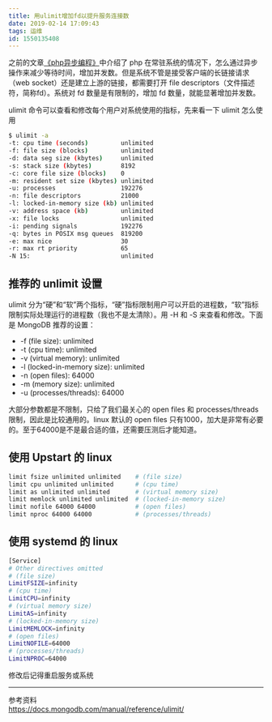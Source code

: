 ```yaml
---
title: 用ulimit增加fd以提升服务连接数
date: 2019-02-14 17:09:43
tags: 运维
id: 1550135408
---
```

之前的文章[《php异步编程》](/posts/1547608999/)中介绍了 php 在常驻系统的情况下，怎么通过异步操作来减少等待时间，增加并发数。但是系统不管是接受客户端的长链接请求（web socket）还是建立上游的链接，都需要打开 file descriptors（文件描述符，简称fd）。系统对 fd 数量是有限制的，增加 fd 数量，就能显著增加并发数。

ulimit 命令可以查看和修改每个用户对系统使用的指标，先来看一下 ulimit 怎么使用

```sh
$ ulimit -a
-t: cpu time (seconds)         unlimited
-f: file size (blocks)         unlimited
-d: data seg size (kbytes)     unlimited
-s: stack size (kbytes)        8192
-c: core file size (blocks)    0
-m: resident set size (kbytes) unlimited
-u: processes                  192276
-n: file descriptors           21000
-l: locked-in-memory size (kb) unlimited
-v: address space (kb)         unlimited
-x: file locks                 unlimited
-i: pending signals            192276
-q: bytes in POSIX msg queues  819200
-e: max nice                   30
-r: max rt priority            65
-N 15:                         unlimited
```

## 推荐的 unlimit 设置
ulimit 分为“硬”和“软”两个指标，“硬”指标限制用户可以开启的进程数，“软”指标限制实际处理运行的进程数（我也不是太清除）。用 -H 和 -S 来查看和修改。下面是 MongoDB 推荐的设置：
- -f (file size): unlimited
- -t (cpu time): unlimited
- -v (virtual memory): unlimited
- -l (locked-in-memory size): unlimited
- -n (open files): 64000
- -m (memory size): unlimited
- -u (processes/threads): 64000

大部分参数都是不限制，只给了我们最关心的 open files 和 processes/threads 限制，因此是比较通用的。linux 默认的 open files 只有1000，加大是非常有必要的。至于64000是不是最合适的值，还需要压测后才能知道。

## 使用 Upstart 的 linux
```sh
limit fsize unlimited unlimited    # (file size)
limit cpu unlimited unlimited      # (cpu time)
limit as unlimited unlimited       # (virtual memory size)
limit memlock unlimited unlimited  # (locked-in-memory size)
limit nofile 64000 64000           # (open files)
limit nproc 64000 64000            # (processes/threads)
```

## 使用 systemd 的 linux
```sh
[Service]
# Other directives omitted
# (file size)
LimitFSIZE=infinity
# (cpu time)
LimitCPU=infinity
# (virtual memory size)
LimitAS=infinity
# (locked-in-memory size)
LimitMEMLOCK=infinity
# (open files)
LimitNOFILE=64000
# (processes/threads)
LimitNPROC=64000
```

修改后记得重启服务或系统

-----------------------------
参考资料  
https://docs.mongodb.com/manual/reference/ulimit/